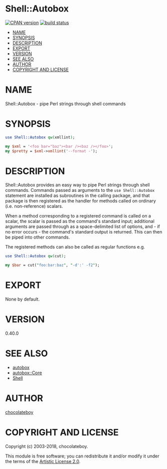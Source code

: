 # Shell::Autobox

[![CPAN version](https://badge.fury.io/pl/Shell-Autobox.svg)](http://badge.fury.io/pl/Shell-Autobox)
[![build status](https://secure.travis-ci.org/chocolateboy/Shell-Autobox.svg)](http://travis-ci.org/chocolateboy/Shell-Autobox)

<!-- START doctoc generated TOC please keep comment here to allow auto update -->
<!-- DON'T EDIT THIS SECTION, INSTEAD RE-RUN doctoc TO UPDATE -->

- [NAME](#name)
- [SYNOPSIS](#synopsis)
- [DESCRIPTION](#description)
- [EXPORT](#export)
- [VERSION](#version)
- [SEE ALSO](#see-also)
- [AUTHOR](#author)
- [COPYRIGHT AND LICENSE](#copyright-and-license)

<!-- END doctoc generated TOC please keep comment here to allow auto update -->

# NAME

Shell::Autobox - pipe Perl strings through shell commands

# SYNOPSIS

```perl
use Shell::Autobox qw(xmllint);

my $xml = '<foo bar="baz"><bar /><baz /></foo>';
my $pretty = $xml->xmllint('--format -');
```

# DESCRIPTION

Shell::Autobox provides an easy way to pipe Perl strings through shell commands. Commands passed as arguments to the
`use Shell::Autobox` statement are installed as subroutines in the calling package, and that package is then
registered as the handler for methods called on ordinary (i.e. non-reference) scalars.

When a method corresponding to a registered command is called on a scalar, the scalar is passed as the command's standard input;
additional arguments are passed through as a space-delimited list of options, and - if no error occurs - the
command's standard output is returned. This can then be piped into other commands.

The registered methods can also be called as regular functions e.g.

```perl
use Shell::Autobox qw(cut);

my $bar = cut("foo:bar:baz", "-d':' -f2");
```

# EXPORT

None by default.

# VERSION

0.40.0

# SEE ALSO

* [autobox](https://metacpan.org/pod/autobox)
* [autobox::Core](https://metacpan.org/pod/autobox::Core)
* [Shell](https://metacpan.org/pod/Shell)

# AUTHOR

[chocolateboy](mailto:chocolate@cpan.org)

# COPYRIGHT AND LICENSE

Copyright (c) 2003-2018, chocolateboy.

This module is free software; you can redistribute it and/or modify it under the
terms of the [Artistic License 2.0](http://www.opensource.org/licenses/artistic-license-2.0.php).
